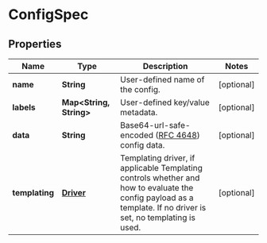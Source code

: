 
# ConfigSpec

## Properties
Name | Type | Description | Notes
------------ | ------------- | ------------- | -------------
**name** | **String** | User-defined name of the config. |  [optional]
**labels** | **Map&lt;String, String&gt;** | User-defined key/value metadata. |  [optional]
**data** | **String** | Base64-url-safe-encoded ([RFC 4648](https://tools.ietf.org/html/rfc4648#section-3.2)) config data.  |  [optional]
**templating** | [**Driver**](Driver.md) | Templating driver, if applicable  Templating controls whether and how to evaluate the config payload as a template. If no driver is set, no templating is used.  |  [optional]



